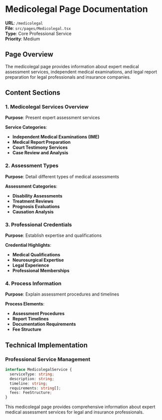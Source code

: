 # Medicolegal Page Documentation

**URL**: `/medicolegal`  
**File**: `src/pages/Medicolegal.tsx`  
**Type**: Core Professional Service  
**Priority**: Medium

## Page Overview

The medicolegal page provides information about expert medical assessment services, independent medical examinations, and legal report preparation for legal professionals and insurance companies.

## Content Sections

### 1. Medicolegal Services Overview
**Purpose**: Present expert assessment services

**Service Categories**:
- **Independent Medical Examinations (IME)**
- **Medical Report Preparation**
- **Court Testimony Services**
- **Case Review and Analysis**

### 2. Assessment Types
**Purpose**: Detail different types of medical assessments

**Assessment Categories**:
- **Disability Assessments**
- **Treatment Reviews**
- **Prognosis Evaluations**
- **Causation Analysis**

### 3. Professional Credentials
**Purpose**: Establish expertise and qualifications

**Credential Highlights**:
- **Medical Qualifications**
- **Neurosurgical Expertise**
- **Legal Experience**
- **Professional Memberships**

### 4. Process Information
**Purpose**: Explain assessment procedures and timelines

**Process Elements**:
- **Assessment Procedures**
- **Report Timelines**
- **Documentation Requirements**
- **Fee Structure**

## Technical Implementation

### Professional Service Management
```typescript
interface MedicolegalService {
  serviceType: string;
  description: string;
  timeline: string;
  requirements: string[];
  fees: FeeStructure;
}
```

This medicolegal page provides comprehensive information about expert medical assessment services for legal and insurance professionals.
